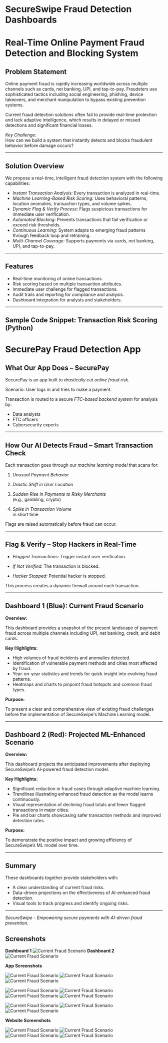 
# SecureSwipe Fraud Detection Dashboards

# Real-Time Online Payment Fraud Detection and Blocking System

## Problem Statement

Online payment fraud is rapidly increasing worldwide across multiple channels such as cards, net banking, UPI, and tap-to-pay. Fraudsters use sophisticated tactics including social engineering, phishing, device takeovers, and merchant manipulation to bypass existing prevention systems.

Current fraud detection solutions often fail to provide real-time protection and lack adaptive intelligence, which results in delayed or missed detections and significant financial losses.

*Key Challenge:*  
How can we build a system that instantly detects and blocks fraudulent behavior before damage occurs?

---

## Solution Overview

We propose a real-time, intelligent fraud detection system with the following capabilities:

- *Instant Transaction Analysis:* Every transaction is analyzed in real-time.
- *Machine Learning-Based Risk Scoring:* Uses behavioral patterns, location anomalies, transaction types, and volume spikes.
- *Dynamic Flag & Verify Process:* Flags suspicious transactions for immediate user verification.
- *Automated Blocking:* Prevents transactions that fail verification or exceed risk thresholds.
- *Continuous Learning:* System adapts to emerging fraud patterns through feedback loop and retraining.
- *Multi-Channel Coverage:* Supports payments via cards, net banking, UPI, and tap-to-pay.

---

## Features

- Real-time monitoring of online transactions.
- Risk scoring based on multiple transaction attributes.
- Immediate user challenge for flagged transactions.
- Audit trails and reporting for compliance and analysis.
- Dashboard integration for analysts and stakeholders.

---

## Sample Code Snippet: Transaction Risk Scoring (Python)


# SecurePay Fraud Detection App

## What Our App Does – SecurePay

SecurePay is an app built to *drastically cut online fraud risk*.

Scenario: User logs in and tries to make a payment.

Transaction is routed to a secure *FTC-based backend system* for analysis by:
- Data analysts
- FTC officers
- Cybersecurity experts

---

## How Our AI Detects Fraud – Smart Transaction Check

Each transaction goes through our *machine learning model* that scans for:

1. *Unusual Payment Behavior*

2. *Drastic Shift in User Location*

3. *Sudden Rise in Payments to Risky Merchants*  
   (e.g., gambling, crypto)

4. *Spike in Transaction Volume*  
   in short time

Flags are raised automatically before fraud can occur.

---

## Flag & Verify – Stop Hackers in Real-Time

- *Flagged Transactions:* Trigger instant user verification.

- *If Not Verified:* The transaction is blocked.

- *Hacker Stopped:* Potential hacker is stopped.

This process creates a dynamic firewall around each transaction.


---

## Dashboard 1 (Blue): Current Fraud Scenario

**Overview:**

This dashboard provides a snapshot of the present landscape of payment fraud across multiple channels including UPI, net banking, credit, and debit cards.

**Key Highlights:**

- High volumes of fraud incidents and anomalies detected.
- Identification of vulnerable payment methods and cities most affected by fraud.
- Year-on-year statistics and trends for quick insight into evolving fraud patterns.
- Heatmaps and charts to pinpoint fraud hotspots and common fraud types.

**Purpose:**

To present a clear and comprehensive view of existing fraud challenges before the implementation of SecureSwipe's Machine Learning model.

---

## Dashboard 2 (Red): Projected ML-Enhanced Scenario

**Overview:**

This dashboard projects the anticipated improvements after deploying SecureSwipe’s AI-powered fraud detection model.

**Key Highlights:**

- Significant reduction in fraud cases through adaptive machine learning.
- Trendlines illustrating enhanced fraud detection as the model learns continuously.
- Visual representation of declining fraud totals and fewer flagged transactions in major cities.
- Pie and bar charts showcasing safer transaction methods and improved detection rates.

**Purpose:**

To demonstrate the positive impact and growing efficiency of SecureSwipe’s ML model over time.

---

## Summary

These dashboards together provide stakeholders with:

- A clear understanding of current fraud risks.
- Data-driven projections on the effectiveness of AI-enhanced fraud detection.
- Visual tools to track progress and identify ongoing risks.

---

*SecureSwipe - Empowering secure payments with AI-driven fraud prevention.*

## Screenshots


**Dashboard 1**
![Current Fraud Scenario](s1.jpg)
**Dashboard 2**
![Current Fraud Scenario](s2.jpg)

**App Screenshots**


![Current Fraud Scenario](Screenshot_20250808_090149.png)
![Current Fraud Scenario](Screenshot_20250808_090557.png)
![Current Fraud Scenario](Screenshot_20250808_090712.png)


![Current Fraud Scenario](Screenshot_20250808_090730.png)
![Current Fraud Scenario](Screenshot_20250808_090759.png)
![Current Fraud Scenario](Screenshot_20250808_090829.png)
![Current Fraud Scenario](Screenshot_20250808_090918.png)

![Current Fraud Scenario](Screenshot_20250808_090811.png)
![Current Fraud Scenario](Screenshot_20250808_090849.png)
![Current Fraud Scenario](Screenshot_20250808_090912.png)

**Website Screenshots**

![Current Fraud Scenario](Screenshot%202025-08-08%20102503.png)
![Current Fraud Scenario](Screenshot%202025-08-08%20102516.png)
![Current Fraud Scenario](Screenshot%202025-08-08%20102540.png)
![Current Fraud Scenario](Screenshot%202025-08-08%20102627.png)














